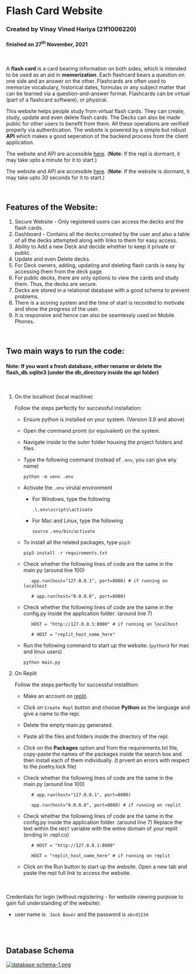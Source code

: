 # Flash Card Website
### Created by Vinay Vinod Hariya (21f1006220) 
#### finished on 27<sup>th</sup> November, 2021
<br>

A **flash card** is a card bearing information on both sides, which is intended to be used as an aid in **memorization**. Each flashcard bears a question on one side and an answer on the other. Flashcards are often used to memorize vocabulary, historical dates, formulas or any subject matter that can be learned via a question-and-answer format. Flashcards can be virtual (part of a flashcard software), or physical.

This website helps people study from virtual flash cards. They can create, study, update and even delete flash cards. The Decks can also be made public for other users to benefit from them. All these operations are verified properly via authentication. The website is powered by a simple but robust **API** which makes a good seperation of the backend process from the client application.

The website and API are accessible [here](https://flashcards.vinayhariya.repl.co/).
(**Note**: If the repl is dormant, it may take upto a minute for it to start.)

The website and API are accessible [here](https://flashcards-vinayhariya.glitch.me/).
(**Note**: If the website is dormant, it may take upto 30 seconds for it to start.)

<br>

## Features of the Website:
1. Secure Website - Only registered users can access the decks and the flash cards.
2. Dashboard - Contains all the decks crreated by the user and also a table of all the decks attempted along with links to them for easy access.
3. Ability to Add a new Deck and decide whether to keep it private or public.
4. Update and even Delete decks.
5. For Deck owners, adding, updating and deleting flash cards is easy by accessing them from the deck page. 
6. For public decks, there are only options to view the cards and study them. Thus, the decks are secure.
7. Decks are stored in a relational database with a good schema to prevent problems.
8. There is a scoring system and the time of start is recorded to motivate and show the progress of the user.
9. It is responsive and hence can also be seamlessly used on Mobile Phones.

<br>

## Two main ways to run the code:

#### Note: If you want a fresh database, either rename or delete the flash_db.sqlite3 (under the db_directory inside the api folder)
<br>

1. On the localhost (local machine)
   
   Follow the steps perfectly for successful installation:

   - Ensure python is installed on your system. (Version 3.9 and above)
   - Open the command promt (or equivalent) on the system.
   - Navigate inside to the outer folder housing the project folders and files.
   - Type the following command (instead of ```.env```, you can give any name)
     
     ```
     python -m venv .env
     ```

   - Activate the ```.env``` virutal environment
        - For Windows, type the following
          ```
          .\.env\scripts\activate
          ```
        - For Mac and Linux, type the following
          ```
          source .env/bin/activate
          ```
   - To install all the related packages, type ```pip3```:
     
     ```
     pip3 install -r requirements.txt
     ```

   - Check whether the following lines of code are the same in the main.py (around line 100)
     
     ```
        app.run(host="127.0.0.1", port=8000) # if running on localhost

        # app.run(host="0.0.0.0", port=8080)
     ```

   - Check whether the following lines of code are the same in the config.py inside the application folder. (around line 7)
     
     ```
        HOST = "http://127.0.0.1:8000" # if running on localhost

        # HOST = "replit_host_name_here"
     ```

   - Run the following command to start up the website: (```python3``` for mac and linux users)
     
     ```
     python main.py
     ```


2. On Replit
   
   Follow the steps perfectly for successful installtion:

   - Make an account on [replit](https://replit.com/).
   - Click on ```Create Repl``` button and choose **Python** as the language and give a name to the repl.
   - Delete the empty main.py generated.
   - Paste all the files and folders inside the directory of the repl.
   - Click on the **Packages** option and from the requirements.txt file, copy-paste the names of the packages inside the search box and then install each of them individually. (t prvent an errors with respect to the poetry.lock file)
   - Check whether the following lines of code are the same in the main.py (around line 100)
     
     ```
        # app.run(host="127.0.0.1", port=8000) 

        app.run(host="0.0.0.0", port=8080) # if running on replit
     ```

   - Check whether the following lines of code are the same in the config.py inside the application folder. (around line 7)
     Replace the text within the ```HOST``` variable with the entire domain of your replit (ending in .repl.co) 
     
     ```
        # HOST = "http://127.0.0.1:8000" 

        HOST = "replit_host_name_here" # if running on replit
     ```
   - Click on the Run button to start up the website. Open a new tab and paste the repl full link to access the website.

<br>
<br>
Credentials for login (without registering - for website viewing purpose to gain full understanding of the website):

- user name is ``` Jack Bauer``` and the password is ```abcd1234```

<br>
<br>

## Database Schema

[![database-schema-1.png](https://i.postimg.cc/85Y0GCXw/database-schema-1.png)](https://postimg.cc/MMyDbzSj)
